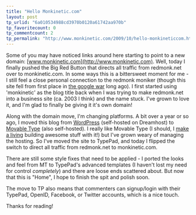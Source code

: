 ```yaml
---
title: "Hello Monkinetic.com"
layout: post
tp_urlid: "6a010534988cd3970b0120a61742aa970b"
tp_favoritecount: 0
tp_commentcount: 2
tp_permalink: "http://www.monkinetic.com/2009/10/hello-monkineticcom.html"
---
```

Some of you may have noticed links around here starting to point to a new domain: [www.monkinetic.com](http://www.monkinetic.com). Well, today I finally pushed the Big Red Button that directs all traffic from redmonk.net over to monkinetic.com. In some ways this is a bittersweet moment for me - I still feel a close personal connection to the redmonk moniker (though this site fell from first place in [the google war](http://www.google.com/search?q=redmonk) long ago). I first started using 'monkinetic' as the blog title back when I was trying to make redmonk.net into a business site (ca. 2003 I think) and the name stuck. I've grown to love it, and I'm glad to finally be giving it it's own domain!

Along with the domain move, I'm changing platforms. A bit over a year or so ago, I moved this blog from [WordPress](http://wordpress.org) (self-hosted on Dreamhost) to [Movable Type](http://movabletype.org) (also self-hosted). I really like Movable Type (I should, I [make a living](http://sixapart.com/services) building awesome stuff with it!) but I've grown weary of managing the hosting. So I've moved the site to TypePad, and today I flipped the switch to direct all traffic from redmonk.net to monkinetic.com.

There are still some style fixes that need to be applied - I ported the looks and feel from MT to TypePad's advanced templates (I haven't lost my need for control *completely*) and there are loose ends scattered about. But now that this is "Home", I hope to finish the spit and polish soon.

The move to TP also means that commenters can signup/login with their TypePad, OpenID, Facebook, or Twitter accounts, which is a nice touch.

Thanks for reading!
